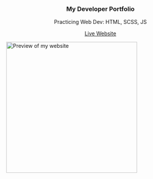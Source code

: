 <h3 align="center">My Developer Portfolio</h3>

<p align="center">Practicing Web Dev: HTML, SCSS, JS<br>

<p align="center"><a href="https://red-waltz.github.io/Coursera-meta-mangata-and-gallo-project">Live Website</a></p>

<img src="https://github.com/Red-Waltz/my-developer-portfolio/assets/project_portfolio.png" width="350" alt="Preview of my website">

